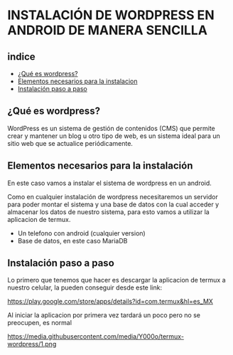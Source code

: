 # INSTALACIÓN DE WORDPRESS EN ANDROID DE MANERA SENCILLA 

## indice 

* [¿Qué es wordpress?](#¿Qué-es-wordpress?)
* [Elementos necesarios para la instalacion](#Elementos-necesarios-para-la-instalacion)
* [Instalación paso a paso](#Instalación-paso-a-paso)

## ¿Qué es wordpress? 

WordPress es un sistema de gestión de contenidos (CMS) que permite crear y mantener un blog u otro tipo de web, es un sistema ideal para un sitio web que se actualice periódicamente. 

## Elementos necesarios para la instalación

En este caso vamos a instalar el sistema de wordpress en un android.

Como en cualquier instalación de wordpress necesitaremos un servidor para poder montar el sistema y una base de datos con la cual acceder y almacenar los datos de nuestro sistema, para esto vamos a utilizar la aplicacion de termux.

* Un telefono con android (cualquier version)
* Base de datos, en este caso MariaDB


## Instalación paso a paso

Lo primero que tenemos que hacer es descargar la aplicacion de termux a nuestro celular, la pueden conseguir desde este link:

https://play.google.com/store/apps/details?id=com.termux&hl=es_MX

Al iniciar la aplicacion por primera vez tardará un poco pero no se preocupen, es normal 

https://media.githubusercontent.com/media/Y000o/termux-wordpress/1.png
